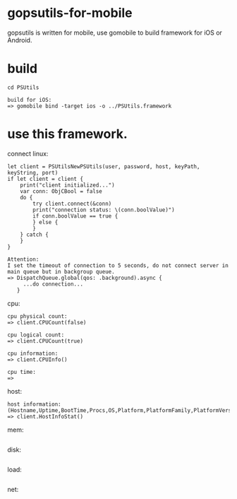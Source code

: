 # gopsutils-for-mobile
gopsutils is written for mobile, use gomobile to build framework for iOS or Android.

# build
```
cd PSUtils

build for iOS:
=> gomobile bind -target ios -o ../PSUtils.framework
```

# use this framework.
connect linux:
```
let client = PSUtilsNewPSUtils(user, password, host, keyPath, keyString, port)
if let client = client {
    print("client initialized...")
    var conn: ObjCBool = false
    do {
        try client.connect(&conn)
        print("connection status: \(conn.boolValue)")
        if conn.boolValue == true {
        } else {
        }
    } catch {
    }
}

Attention:
I set the timeout of connection to 5 seconds, do not connect server in main queue but in backgroup queue.
=> DispatchQueue.global(qos: .background).async {
     ...do connection...
   }
```

cpu:
```
cpu physical count: 
=> client.CPUCount(false)

cpu logical count: 
=> client.CPUCount(true)

cpu information:
=> client.CPUInfo()

cpu time: 
=> 
```

host:
```
host information: 
(Hostname,Uptime,BootTime,Procs,OS,Platform,PlatformFamily,PlatformVersion,KernelVersion,KernelArch,VirtualizationSystem,VirtualizationRole,HostID)  
=> client.HostInfoStat()
```

mem:
```
```

disk:
```
```

load:
```
```

net:
```
```